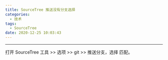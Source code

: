 ```yaml
---
title: SourceTree 推送没有分支选择
categories:
  - 技术
tags:
  - SourceTree
date: 2020-12-25 10:03:43
---
```


---
打开 SourceTree 工具 >> 选项 >> git >> 推送分支，选择 匹配。
